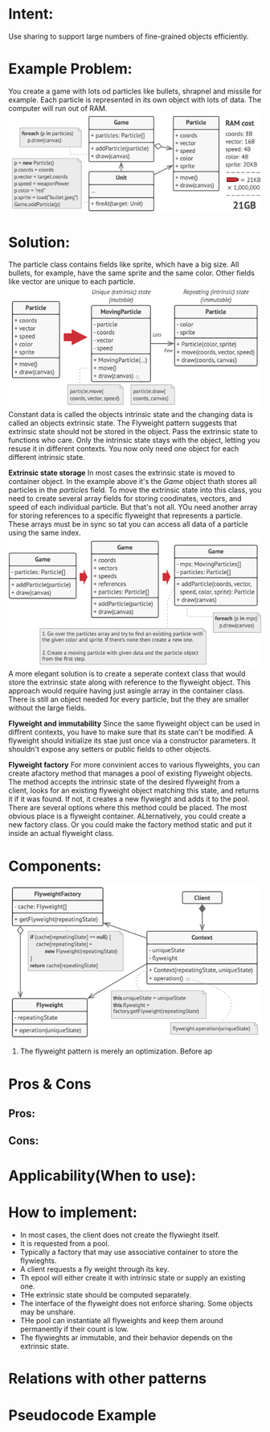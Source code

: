 # Intent:
Use sharing to support large numbers of fine-grained objects efficiently.


# Example Problem:
You create a game with lots od particles like bullets, shrapnel and missile for example. Each 
particle is represented in its own object with lots of data. The computer will run out of RAM.
![image info](./problem-en.png)

# Solution:
The particle class contains fields like sprite, which have a big size. All bullets, for example, 
have the same sprite and the same color. Other fields like vector are unique to each particle.
![image info](./solution1-en.png)
Constant data is called the objects intrinsic state and the changing data is called an objects
extrinsic state.
The Flyweight pattern suggests that extrinsic state should not be stored in the object. Pass the 
extrinsic state to functions who care. Only the intrinsic state stays with the object, letting you 
resuse it in different contexts. You now only need one object for each different intrinsic state.

**Extrinsic state storage**
In most cases the extrinsic state is moved to container object. In the example above it's the *Game* 
object thath stores all particles in the *particles* field. To move the extrinsic state into this 
class, you need to create several array fields for storing coodinates, vectors, and speed of each 
individual particle. But that's not all. YOu need another array for storing references to a specific
flyweight that represents a particle. These arrays must be in sync so tat you can access all data
of a particle using the same index.
![image info](./solution2-en.png)
A more elegant solution is to create a seperate context class that would store the extrinsic state 
along with reference to the flyweight object. This approach would require having just asingle array 
in the container class. There is still an object needed for every particle, but the they are smaller
without the large fields.

**Flyweight and immutability**
Since the same flyweight object can be used in diffrent contexts, you have to make sure that its 
state can't be modified. A flyweight should initialize its stae just once via a constructor 
parameters. It shouldn't expose any setters or public fields to other objects.

**Flyweight factory**
For more convinient acces to various flyweights, you can create afactory method that manages a pool 
of existing flyweight objects. The method accepts the intrinsic state of the desired flyweight from 
a client, looks for an existing flyweight object matching this state, and returns it if it was 
found. If not, it creates a new flywieght and adds it to the pool.
There are several options where this method could be placed. The most obvious place is a flyweight 
container. ALternatively, you could create a new factory class. Or you could make the factory method 
static and put it inside an actual flyweight class.



# Components:
![image info](./structure.png)
1. The flyweight pattern is merely an optimization. Before ap


# Pros & Cons
## Pros:



## Cons:



# Applicability(When to use):



# How to implement:
* In most cases, the client does not create the flywieght itself.
* It is requested from a pool.
* Typically a factory that may use associative container to store the flywieghts.
* A client requests a fly weight through its key.
* Th epool will either create it with intrinsic state or supply an existing one.
* THe extrinsic state should be computed separately.
* The interface of the flyweight does not enforce sharing. Some objects may be unshare.
* THe pool can instantiate all flyweights and keep them around permanently if their count is low.
* The flywieghts ar immutable, and their behavior depends on the extrinsic state.

 
# Relations with other patterns



# Pseudocode Example
